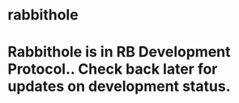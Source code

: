 # rabbithole

# Rabbithole is in RB Development Protocol.. Check back later for updates on development status.
